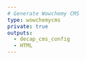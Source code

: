 ```yaml
---
# Generate Wowchemy CMS
type: wowchemycms
private: true
outputs:
  - decap_cms_config
  - HTML
---
```

